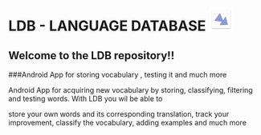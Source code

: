 # LDB - LANGUAGE DATABASE ![alt text](app/src/main/res/mipmap-mdpi/ic_launcher.png)


## Welcome to the LDB repository!!

###Android App for storing vocabulary , testing it  and much more

Android App for acquiring new vocabulary by storing, classifying, filtering and testing words.   With LDB you wil be able to

store your own words and its corresponding translation, track your improvement, classify the vocabulary, adding examples and much more






